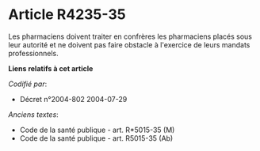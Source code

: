 # Article R4235-35

Les pharmaciens doivent traiter en confrères les pharmaciens placés sous leur autorité et ne doivent pas faire obstacle à
l'exercice de leurs mandats professionnels.

**Liens relatifs à cet article**

_Codifié par_:

  - Décret n°2004-802 2004-07-29

_Anciens textes_:

  - Code de la santé publique - art. R*5015-35 (M)
  - Code de la santé publique - art. R5015-35 (Ab)
